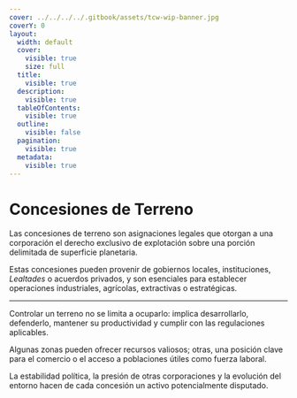 ```yaml
---
cover: ../../../../.gitbook/assets/tcw-wip-banner.jpg
coverY: 0
layout:
  width: default
  cover:
    visible: true
    size: full
  title:
    visible: true
  description:
    visible: true
  tableOfContents:
    visible: true
  outline:
    visible: false
  pagination:
    visible: true
  metadata:
    visible: true
---
```


# Concesiones de Terreno

Las concesiones de terreno son asignaciones legales que otorgan a una corporación el derecho exclusivo de explotación sobre una porción delimitada de superficie planetaria.

Estas concesiones pueden provenir de gobiernos locales, instituciones, _Lealtades_ o acuerdos privados, y son esenciales para establecer operaciones industriales, agrícolas, extractivas o estratégicas.

***

Controlar un terreno no se limita a ocuparlo: implica desarrollarlo, defenderlo, mantener su productividad y cumplir con las regulaciones aplicables.

Algunas zonas pueden ofrecer recursos valiosos; otras, una posición clave para el comercio o el acceso a poblaciones útiles como fuerza laboral.

La estabilidad política, la presión de otras corporaciones y la evolución del entorno hacen de cada concesión un activo potencialmente disputado.
